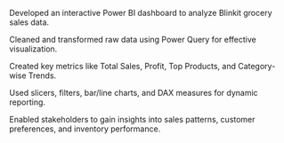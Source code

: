 Developed an interactive Power BI dashboard to analyze Blinkit grocery sales data.

Cleaned and transformed raw data using Power Query for effective visualization.

Created key metrics like Total Sales, Profit, Top Products, and Category-wise Trends.

Used slicers, filters, bar/line charts, and DAX measures for dynamic reporting.

Enabled stakeholders to gain insights into sales patterns, customer preferences, and inventory performance.

